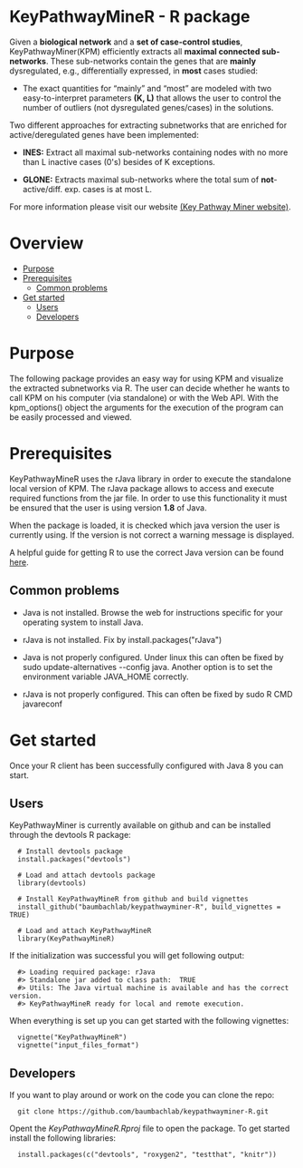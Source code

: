 
KeyPathwayMineR - R package 
============
Given a **biological network** and a **set of case-control studies**, KeyPathwayMiner(KPM) efficiently extracts all             **maximal connected sub-networks**. These sub-networks contain the genes that are **mainly** dysregulated, e.g.,           differentially expressed, in **most** cases studied:

* The exact quantities for “mainly” and “most” are modeled with two easy-to-interpret parameters **(K, L)** that allows      the user to control the number of outliers (not dysregulated genes/cases) in the solutions.
     
Two different approaches for extracting subnetworks that are enriched for active/deregulated genes have been               implemented:

  * **INES:**  Extract all maximal sub-networks containing nodes with no more than L inactive cases (0's) besides of K exceptions.
      
  * **GLONE:** Extracts maximal sub-networks where the total sum of **not**-active/diff. exp. cases is at most L. 
      
For more information please visit our website [(Key Pathway Miner website)](https://exbio.wzw.tum.de/keypathwayminer/).

Overview
=================
<!--ts-->
   * [Purpose](#purpose)
   * [Prerequisites](#prerequisites)
      * [Common problems](#common-problems)
   * [Get started](#get-started)
      * [Users](#user)
      * [Developers](#developer)
   

<!--te-->

Purpose
=================
The following package provides an easy way for using KPM and visualize the extracted subnetworks via R. The user can decide whether he wants to call KPM on his computer (via standalone) or with the Web API. With the kpm_options() object the arguments for the execution of the program can be easily processed and viewed.

Prerequisites
=================
KeyPathwayMineR uses the rJava library in order to execute the standalone local version of KPM. The rJava package allows to access and execute required functions from the jar file. In order to use this functionality it must be ensured that the user is using version **1.8** of Java. 

When the package is loaded, it is checked which java version the user is currently using. If the version is not correct a warning message is displayed.

A helpful guide for getting R to use the correct Java version can be found [here](https://github.com/Utah-Data-Science/Home_repo/wiki/Getting-R-to-use-the-correct-Java-version).

Common problems
-----
* Java is not installed. Browse the web for instructions specific for your operating system to install Java.

* rJava is not installed. Fix by install.packages("rJava")

* Java is not properly configured. Under linux this can often be fixed by sudo update-alternatives --config java. Another option is to set the environment variable JAVA_HOME correctly.

* rJava is not properly configured. This can often be fixed by sudo R CMD javareconf

Get started
=================
Once your R client has been successfully configured with Java 8 you can start.

Users
-----
KeyPathwayMiner is currently available on github and can be installed through the devtools R package:

      # Install devtools package   
      install.packages("devtools")

      # Load and attach devtools package
      library(devtools)

      # Install KeyPathwayMineR from github and build vignettes
      install_github("baumbachlab/keypathwayminer-R", build_vignettes = TRUE)

      # Load and attach KeyPathwayMineR 
      library(KeyPathwayMineR)

If the initialization was successful you will get following output:
      
      #> Loading required package: rJava
      #> Standalone jar added to class path:  TRUE
      #> Utils: The Java virtual machine is available and has the correct version.
      #> KeyPathwayMineR ready for local and remote execution.
      
When everything is set up you can get started with the following vignettes:

      vignette("KeyPathwayMineR")
      vignette("input_files_format")

Developers
-----
If you want to play around or work on the code you can clone the repo:

      git clone https://github.com/baumbachlab/keypathwayminer-R.git

Opent the *KeyPathwayMineR.Rproj* file to open the package. To get started install the following libraries:

      install.packages(c("devtools", "roxygen2", "testthat", "knitr"))

